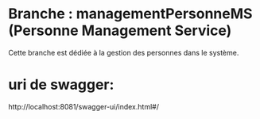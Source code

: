 # Branche : managementPersonneMS (Personne Management Service)

Cette branche est dédiée à la gestion des personnes dans le système. 
# uri de swagger:
http://localhost:8081/swagger-ui/index.html#/
